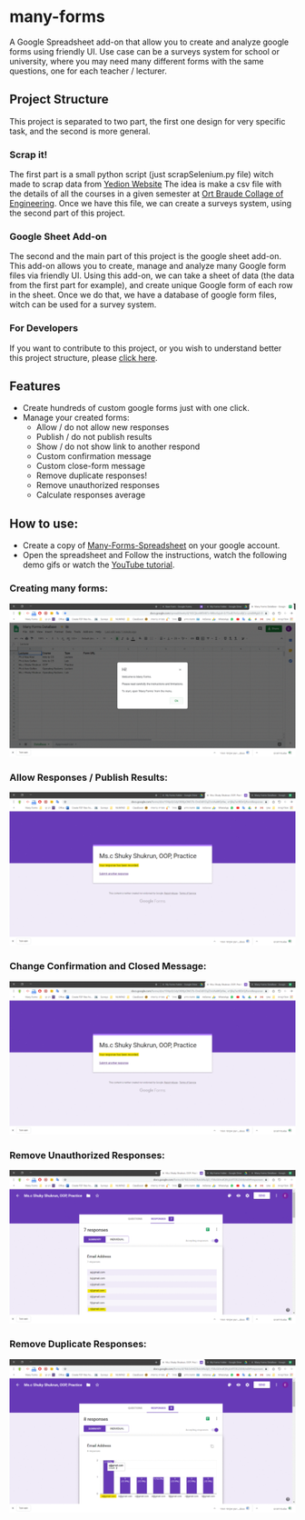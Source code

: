 # many-forms
A Google Spreadsheet add-on that allow you to create and analyze google forms using friendly UI. Use case can be a surveys system for school or university, where you may need many different forms with the same questions, one for each teacher / lecturer.

## Project Structure
This project is separated to two part, the first one design for very specific task, and the second is more general.

### Scrap it!
The first part is a small python script (just scrapSelenium.py file) witch made to scrap data from [Yedion Website](https://info.braude.ac.il/yedion/fireflyweb.aspx)
The idea is make a csv file with the details of all the courses in a given semester at [Ort Braude Collage of Engineering](https://w3.braude.ac.il).
Once we have this file, we can create a surveys system, using the second part of this project.

### Google Sheet Add-on
The second and the main part of this project is the google sheet add-on.
This add-on allows you to create, manage and analyze many Google form files via friendly UI.
Using this add-on, we can take a sheet of data (the data from the first part for example), and create unique Google form of each row in the sheet.
Once we do that, we have a database of google form files, witch can be used for a survey system.

### For Developers
If you want to contribute to this project, or you wish to understand better this project structure, please [click here](/for-developers.md).

## Features
* Create hundreds of custom google forms just with one click.
* Manage your created forms: 
  * Allow / do not allow new responses
  * Publish / do not publish results
  * Show / do not show link to another respond
  * Custom confirmation message
  * Custom close-form message
  * Remove duplicate responses!
  * Remove unauthorized responses
  * Calculate responses average
  
## How to use:
* Create a copy of [Many-Forms-Spreadsheet](https://docs.google.com/spreadsheets/d/16SCjkceW5H87v-M8zvSxjoA-ErT5ndUYxSzcvBjCz-o/edit?usp=sharing) on your google account. 
* Open the spreadsheet and Follow the instructions, watch the following demo gifs or watch the [YouTube tutorial](https://www.youtube.com/playlist?list=PLpqDEyxyeqV4mGax4bZAS0si7ZZerjOXx).

### Creating many forms:
![Creating Forms](/images/create-forms.gif)

### Allow Responses / Publish Results:
![Creating Forms](/images/form-settings.gif)

### Change Confirmation and Closed Message:
![Creating Forms](/images/change-messages.gif)

### Remove Unauthorized Responses:
![Creating Forms](/images/remove-unauthorized.gif)

### Remove Duplicate Responses:
![Creating Forms](/images/remove-duplicates.gif)